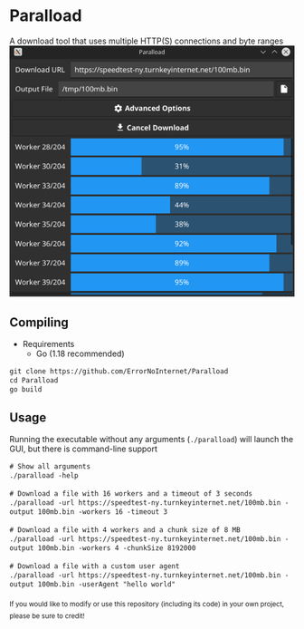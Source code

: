 # Paralload
A download tool that uses multiple HTTP(S) connections and byte ranges
![Screenshot](https://raw.githubusercontent.com/ErrorNoInternet/Paralload/main/screenshots/0.png)

## Compiling
- Requirements
  - Go (1.18 recommended)
```
git clone https://github.com/ErrorNoInternet/Paralload
cd Paralload
go build
```

## Usage
Running the executable without any arguments (`./paralload`) will launch the GUI, but there is command-line support
```
# Show all arguments
./paralload -help

# Download a file with 16 workers and a timeout of 3 seconds
./paralload -url https://speedtest-ny.turnkeyinternet.net/100mb.bin -output 100mb.bin -workers 16 -timeout 3

# Download a file with 4 workers and a chunk size of 8 MB
./paralload -url https://speedtest-ny.turnkeyinternet.net/100mb.bin -output 100mb.bin -workers 4 -chunkSize 8192000

# Download a file with a custom user agent
./paralload -url https://speedtest-ny.turnkeyinternet.net/100mb.bin -output 100mb.bin -userAgent "hello world"
```

<sub>If you would like to modify or use this repository (including its code) in your own project, please be sure to credit!</sub>

